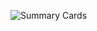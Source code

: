 


![Summary Cards](https://github-profile-summary-cards.vercel.app/api/cards/profile-details?username=narminya&theme=vue)
<!---
narminya/narminya is a ✨ special ✨ repository because its `README.md` (this file) appears on your GitHub profile.
You can click the Preview link to take a look at your changes.
--->
